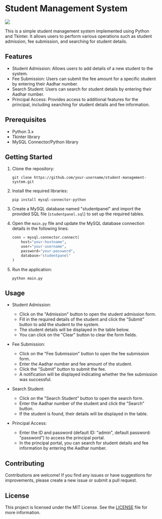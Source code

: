 # Student Management System

[![](https://visitcount.itsvg.in/api?id=Ni30shkumar&icon=0&color=5)](https://visitcount.itsvg.in)

This is a simple student management system implemented using Python and Tkinter. It allows users to perform various operations such as student admission, fee submission, and searching for student details.

## Features

- Student Admission: Allows users to add details of a new student to the system.
- Fee Submission: Users can submit the fee amount for a specific student by entering their Aadhar number.
- Search Student: Users can search for student details by entering their Aadhar number.
- Principal Access: Provides access to additional features for the principal, including searching for student details and fee information.

## Prerequisites

- Python 3.x
- Tkinter library
- MySQL Connector/Python library

## Getting Started

1. Clone the repository:

   ```shell
   git clone https://github.com/your-username/student-management-system.git
   ```

2. Install the required libraries:

   ```shell
   pip install mysql-connector-python
   ```

3. Create a MySQL database named "studentpanel" and import the provided SQL file (`studentpanel.sql`) to set up the required tables.

4. Open the `main.py` file and update the MySQL database connection details in the following lines:

   ```python
   conn = mysql.connector.connect(
       host="your-hostname",
       user="your-username",
       password="your-password",
       database="studentpanel"
   )
   ```

5. Run the application:

   ```shell
   python main.py
   ```

## Usage

- Student Admission:
  - Click on the "Admission" button to open the student admission form.
  - Fill in the required details of the student and click the "Submit" button to add the student to the system.
  - The student details will be displayed in the table below.
  - You can click on the "Clear" button to clear the form fields.

- Fee Submission:
  - Click on the "Fee Submission" button to open the fee submission form.
  - Enter the Aadhar number and fee amount of the student.
  - Click the "Submit" button to submit the fee.
  - A notification will be displayed indicating whether the fee submission was successful.

- Search Student:
  - Click on the "Search Student" button to open the search form.
  - Enter the Aadhar number of the student and click the "Search" button.
  - If the student is found, their details will be displayed in the table.

- Principal Access:
  - Enter the ID and password (default ID: "admin", default password: "password") to access the principal portal.
  - In the principal portal, you can search for student details and fee information by entering the Aadhar number.

## Contributing

Contributions are welcome! If you find any issues or have suggestions for improvements, please create a new issue or submit a pull request.

## License

This project is licensed under the MIT License. See the [LICENSE](LICENSE) file for more information.
